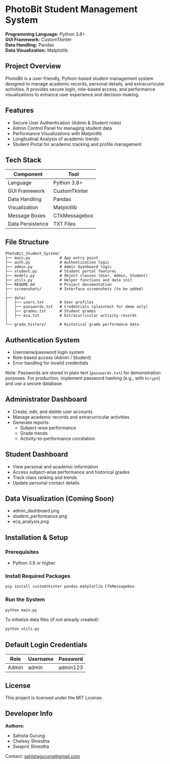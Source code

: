 # PhotoBit Student Management System

**Programming Language:** Python 3.8+  
**GUI Framework:** CustomTkinter  
**Data Handling:** Pandas  
**Data Visualization:** Matplotlib  

## Project Overview

PhotoBit is a user-friendly, Python-based student management system designed to manage academic records, personal details, and extracurricular activities. It provides secure login, role-based access, and performance visualizations to enhance user experience and decision-making.

## Features

- Secure User Authentication (Admin & Student roles)  
- Admin Control Panel for managing student data  
- Performance Visualizations with Matplotlib  
- Longitudinal Analysis of academic trends  
- Student Portal for academic tracking and profile management  

## Tech Stack

| Component          | Tool             |
|--------------------|------------------|
| Language           | Python 3.8+       |
| GUI Framework      | CustomTkinter     |
| Data Handling      | Pandas            |
| Visualization      | Matplotlib        |
| Message Boxes      | CTkMessagebox     |
| Data Persistence   | TXT Files   |

## File Structure

```
PhotoBit_Student_System/
├── main.py             # App entry point
├── auth.py             # Authentication logic
├── admin.py            # Admin dashboard logic
├── student.py          # Student portal features
├── models.py           # Object classes (User, Admin, Student)
├── utils.py            # Helper functions and data init
├── README.md           # Project documentation
├── screenshots/        # Interface screenshots (to be added)
│
├── data/
│   ├── users.txt       # User profiles
│   ├── passwords.txt   # Credentials (plaintext for demo only)
│   ├── grades.txt      # Student grades
│   ├── eca.txt         # Extracurricular activity records
│
└── grade_history/      # Historical grade performance data
```

## Authentication System

- Username/password login system  
- Role-based access (Admin / Student)  
- Error handling for invalid credentials  

Note: Passwords are stored in plain text (`passwords.txt`) for demonstration purposes. For production, implement password hashing (e.g., with `bcrypt`) and use a secure database.

## Administrator Dashboard

- Create, edit, and delete user accounts  
- Manage academic records and extracurricular activities  
- Generate reports:
  - Subject-wise performance
  - Grade trends
  - Activity-to-performance correlation  

## Student Dashboard

- View personal and academic information  
- Access subject-wise performance and historical grades  
- Track class ranking and trends  
- Update personal contact details  

## Data Visualization (Coming Soon)

- admin_dashboard.png  
- student_performance.png  
- eca_analysis.png  

## Installation & Setup

### Prerequisites

- Python 3.8 or higher

### Install Required Packages

```bash
pip install customtkinter pandas matplotlib CTkMessagebox
```

### Run the System

```bash
python main.py
```

To initialize data files (if not already created):

```bash
python utils.py
```

## Default Login Credentials

| Role    | Username | Password  |
|---------|----------|-----------|
| Admin   | admin    | admin123  |

## License

This project is licensed under the MIT License.

## Developer Info

**Authors:**  
- Sahista Gurung  
- Chelsey Shrestha  
- Swapnil Shrestha  

Contact: sahistagurung@gmail.com

